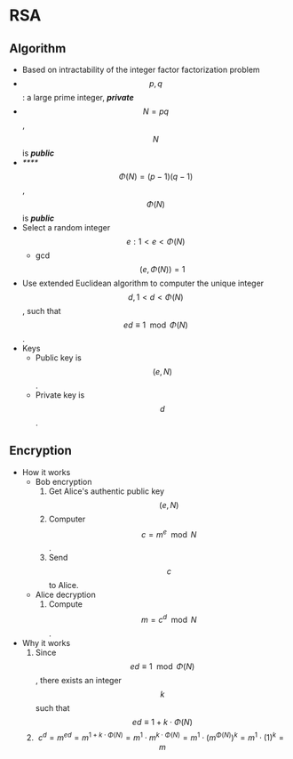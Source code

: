 # RSA

## Algorithm

* Based on intractability of the integer factor factorization problem
* $$p,q$$: a large prime integer, _**private**_
* $$N=pq$$, $$N$$is _**public**_
* _\*\*\*\*_$$\Phi(N)=(p-1)(q-1)$$, $$\Phi(N)$$is _**public**_
* Select a random integer $$e: 1< e < \Phi(N) $$
  * gcd$$(e,\Phi(N))=1$$
* Use extended Euclidean algorithm to computer the unique integer $$d,1< d <\Phi(N)$$, such that $$ed\equiv1\mod{\Phi(N)}$$.
* Keys
  * Public key is $$(e,N)$$.
  * Private key is $$d$$.

## Encryption

* How it works
  * Bob encryption
    1. Get Alice's authentic public key $$(e,N)$$
    2. Computer $$c=m^e\mod N$$.
    3. Send $$c$$ to Alice.
  * Alice decryption
    1. Compute $$m=c^d\mod N$$.
* Why it works
  1. Since $$ed\equiv1\mod{\Phi(N)}$$, there exists an integer $$k$$ such that $$ed\equiv1+k\cdot \Phi(N)$$
  2. $$c^d=m^{ed}=m^{1+k\cdot \Phi(N)}=m^1\cdot m^{k\cdot \Phi(N)}=m^1\cdot (m^{\Phi(N)})^k=m^1\cdot (1)^k=m$$

